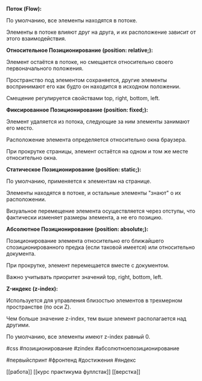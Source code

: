 **Поток (Flow):**

По умолчанию, все элементы находятся в потоке.

Элементы в потоке влияют друг на друга, и их расположение зависит от этого взаимодействия. 

  

  

**Относительное Позиционирование (position: relative;):**

Элемент остаётся в потоке, но смещается относительно своего первоначального положения.

Пространство под элементом сохраняется, другие элементы воспринимают его как будто он находится в исходном положении.

Смещение регулируется свойствами top, right, bottom, left.

  

  

**Фиксированное Позиционирование (position: fixed;):**

Элемент удаляется из потока, следующие за ним элементы занимают его место.

Расположение элемента определяется относительно окна браузера.

При прокрутке страницы, элемент остаётся на одном и том же месте относительно окна.

  

  

**Статическое Позиционирование (position: static;):**

По умолчанию, применяется к элементам на странице.

Элементы находятся в потоке, и остальные элементы "знают" о их расположении.

Визуальное перемещение элемента осуществляется через отступы, что фактически изменяет размеры элемента, а не его позицию.  
  

**Абсолютное Позиционирование (position: absolute;):**

Позиционирование элемента относительно его ближайшего спозиционированного предка (если таковой имеется) или относительно документа.

При прокрутке, элемент перемещается вместе с документом.

Важно учитывать приоритет значений top, right, bottom, left.

  

  

**Z-индекс (z-index):**

Используется для управления близостью элементов в трехмерном пространстве (по оси Z).

Чем больше значение z-index, тем выше элемент располагается над другими.

По умолчанию, все элементы имеют z-index равный 0.

#css #позиционирование #zindex 
#абсолютноепозиционирование 

#первыйспринт #фронтенд   #достижения #яндекс 

[[работа]]
[[курс практикума фуллстак]]
[[верстка]]